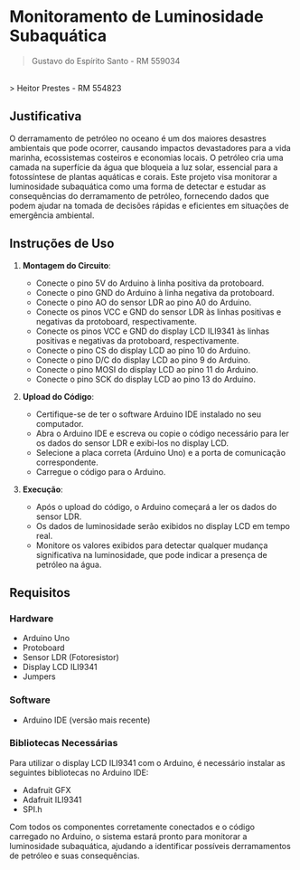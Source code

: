
# Monitoramento de Luminosidade Subaquática

> Gustavo do Espírito Santo - RM 559034
<br>
> Heitor Prestes - RM 554823

## Justificativa

O derramamento de petróleo no oceano é um dos maiores desastres ambientais que pode ocorrer, causando impactos devastadores para a vida marinha, ecossistemas costeiros e economias locais. O petróleo cria uma camada na superfície da água que bloqueia a luz solar, essencial para a fotossíntese de plantas aquáticas e corais. Este projeto visa monitorar a luminosidade subaquática como uma forma de detectar e estudar as consequências do derramamento de petróleo, fornecendo dados que podem ajudar na tomada de decisões rápidas e eficientes em situações de emergência ambiental.

## Instruções de Uso

1. **Montagem do Circuito**:
   - Conecte o pino 5V do Arduino à linha positiva da protoboard.
   - Conecte o pino GND do Arduino à linha negativa da protoboard.
   - Conecte o pino AO do sensor LDR ao pino A0 do Arduino.
   - Conecte os pinos VCC e GND do sensor LDR às linhas positivas e negativas da protoboard, respectivamente.
   - Conecte os pinos VCC e GND do display LCD ILI9341 às linhas positivas e negativas da protoboard, respectivamente.
   - Conecte o pino CS do display LCD ao pino 10 do Arduino.
   - Conecte o pino D/C do display LCD ao pino 9 do Arduino.
   - Conecte o pino MOSI do display LCD ao pino 11 do Arduino.
   - Conecte o pino SCK do display LCD ao pino 13 do Arduino.

2. **Upload do Código**:
   - Certifique-se de ter o software Arduino IDE instalado no seu computador.
   - Abra o Arduino IDE e escreva ou copie o código necessário para ler os dados do sensor LDR e exibi-los no display LCD.
   - Selecione a placa correta (Arduino Uno) e a porta de comunicação correspondente.
   - Carregue o código para o Arduino.

3. **Execução**:
   - Após o upload do código, o Arduino começará a ler os dados do sensor LDR.
   - Os dados de luminosidade serão exibidos no display LCD em tempo real.
   - Monitore os valores exibidos para detectar qualquer mudança significativa na luminosidade, que pode indicar a presença de petróleo na água.

## Requisitos

### Hardware
- Arduino Uno
- Protoboard
- Sensor LDR (Fotoresistor)
- Display LCD ILI9341
- Jumpers

### Software
- Arduino IDE (versão mais recente)

### Bibliotecas Necessárias
Para utilizar o display LCD ILI9341 com o Arduino, é necessário instalar as seguintes bibliotecas no Arduino IDE:
- Adafruit GFX 
- Adafruit ILI9341 
- SPI.h

Com todos os componentes corretamente conectados e o código carregado no Arduino, o sistema estará pronto para monitorar a luminosidade subaquática, ajudando a identificar possíveis derramamentos de petróleo e suas consequências.
